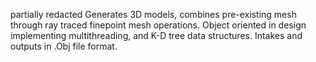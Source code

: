 partially redacted
Generates 3D models, combines pre-existing mesh through ray traced finepoint mesh operations. Object oriented in design implementing multithreading, and K-D tree data structures. Intakes and outputs in .Obj file format.
